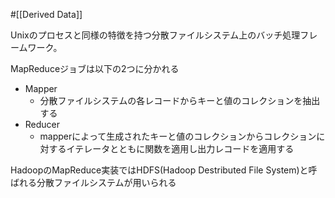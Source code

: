 #[[Derived Data]]

Unixのプロセスと同様の特徴を持つ分散ファイルシステム上のバッチ処理フレームワーク。

MapReduceジョブは以下の2つに分かれる

- Mapper
  - 分散ファイルシステムの各レコードからキーと値のコレクションを抽出する
- Reducer
  - mapperによって生成されたキーと値のコレクションからコレクションに対するイテレータとともに関数を適用し出力レコードを適用する

HadoopのMapReduce実装ではHDFS(Hadoop Destributed File System)と呼ばれる分散ファイルシステムが用いられる